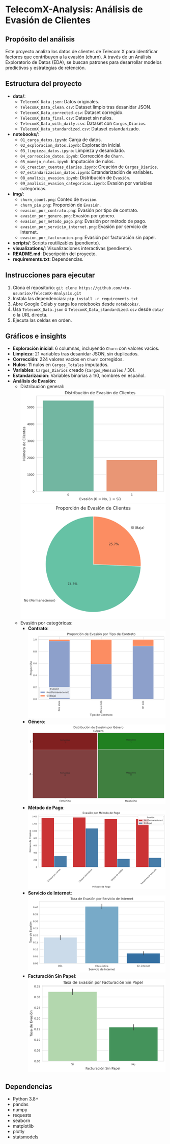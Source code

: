 # TelecomX-Analysis: Análisis de Evasión de Clientes

## Propósito del análisis
Este proyecto analiza los datos de clientes de Telecom X para identificar factores que contribuyen a la evasión (churn). A través de un Análisis Exploratorio de Datos (EDA), se buscan patrones para desarrollar modelos predictivos y estrategias de retención.

## Estructura del proyecto
- **data/**: 
  - `TelecomX_Data.json`: Datos originales.
  - `TelecomX_Data_clean.csv`: Dataset limpio tras desanidar JSON.
  - `TelecomX_Data_corrected.csv`: Dataset corregido.
  - `TelecomX_Data_final.csv`: Dataset sin nulos.
  - `TelecomX_Data_with_daily.csv`: Dataset con `Cargos_Diarios`.
  - `TelecomX_Data_standardized.csv`: Dataset estandarizado.
- **notebooks/**: 
  - `01_carga_datos.ipynb`: Carga de datos.
  - `02_exploracion_datos.ipynb`: Exploración inicial.
  - `03_limpieza_datos.ipynb`: Limpieza y desanidado.
  - `04_correccion_datos.ipynb`: Corrección de `Churn`.
  - `05_manejo_nulos.ipynb`: Imputación de nulos.
  - `06_creacion_cuentas_diarias.ipynb`: Creación de `Cargos_Diarios`.
  - `07_estandarizacion_datos.ipynb`: Estandarización de variables.
  - `08_analisis_evasion.ipynb`: Distribución de `Evasión`.
  - `09_analisis_evasion_categoricas.ipynb`: Evasión por variables categóricas.
- **img/**:
  - `churn_count.png`: Conteo de `Evasión`.
  - `churn_pie.png`: Proporción de `Evasión`.
  - `evasion_por_contrato.png`: Evasión por tipo de contrato.
  - `evasion_por_genero.png`: Evasión por género.
  - `evasion_por_metodo_pago.png`: Evasión por método de pago.
  - `evasion_por_servicio_internet.png`: Evasión por servicio de internet.
  - `evasion_por_facturacion.png`: Evasión por facturación sin papel.
- **scripts/**: Scripts reutilizables (pendiente).
- **visualizations/**: Visualizaciones interactivas (pendiente).
- **README.md**: Descripción del proyecto.
- **requirements.txt**: Dependencias.

## Instrucciones para ejecutar
1. Clona el repositorio: `git clone https://github.com/<tu-usuario>/TelecomX-Analysis.git`
2. Instala las dependencias: `pip install -r requirements.txt`
3. Abre Google Colab y carga los notebooks desde `notebooks/`.
4. Usa `TelecomX_Data.json` o `TelecomX_Data_standardized.csv` desde `data/` o la URL directa.
5. Ejecuta las celdas en orden.

## Gráficos e insights
- **Exploración inicial**: 6 columnas, incluyendo `Churn` con valores vacíos.
- **Limpieza**: 21 variables tras desanidar JSON, sin duplicados.
- **Corrección**: 224 valores vacíos en `Churn` corregidos.
- **Nulos**: 11 nulos en `Cargos_Totales` imputados.
- **Variables**: `Cargos_Diarios` creado (`Cargos_Mensuales` / 30).
- **Estandarización**: Variables binarias a 1/0, nombres en español.
- **Análisis de Evasión**:
  - Distribución general:
    ![Distribución de Evasión](img/churn_count.png)
    ![Proporción de Evasión](img/churn_pie.png)
  - Evasión por categóricas:
    - **Contrato**:
      ![Evasión por Contrato](img/evasion_por_contrato.png)
    - **Género**:
      ![Evasión por Género](img/evasion_por_genero.png)
    - **Método de Pago**:
      ![Evasión por Método de Pago](img/evasion_por_metodo_pago.png)
    - **Servicio de Internet**:
      ![Evasión por Servicio de Internet](img/evasion_por_servicio_internet.png)
    - **Facturación Sin Papel**:
      ![Evasión por Facturación](img/evasion_por_facturacion.png)

## Dependencias
- Python 3.8+
- pandas
- numpy
- requests
- seaborn
- matplotlib
- plotly
- statsmodels
